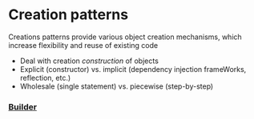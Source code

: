 # Creation patterns

Creations patterns provide various object creation mechanisms, which increase flexibility and reuse of existing code

- Deal with creation _construction_ of objects
- Explicit (constructor) vs. implicit (dependency injection frameWorks, reflection, etc.)
- Wholesale (single statement) vs. piecewise (step-by-step)

### [ Builder ](https://github.com/tajpouria/GOF-design-pattenrs/tree/master/Patternts_Gamma_Catogorization/Creational_Patterns/Builder)
